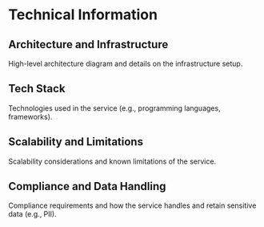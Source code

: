 # Technical Information

## Architecture and Infrastructure
High-level architecture diagram and details on the infrastructure setup.

## Tech Stack
Technologies used in the service (e.g., programming languages, frameworks).

## Scalability and Limitations
Scalability considerations and known limitations of the service.

## Compliance and Data Handling
Compliance requirements and how the service handles and retain sensitive data (e.g., PII).

